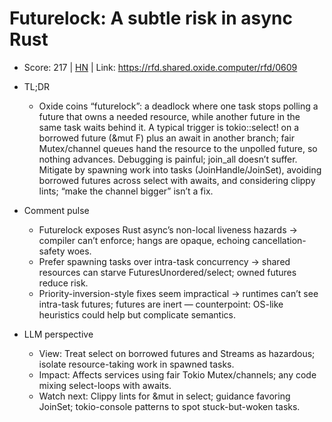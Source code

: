 # Futurelock: A subtle risk in async Rust

- Score: 217 | [HN](https://news.ycombinator.com/item?id=45774086) | Link: https://rfd.shared.oxide.computer/rfd/0609

- TL;DR
  - Oxide coins “futurelock”: a deadlock where one task stops polling a future that owns a needed resource, while another future in the same task waits behind it. A typical trigger is tokio::select! on a borrowed future (&mut F) plus an await in another branch; fair Mutex/channel queues hand the resource to the unpolled future, so nothing advances. Debugging is painful; join_all doesn’t suffer. Mitigate by spawning work into tasks (JoinHandle/JoinSet), avoiding borrowed futures across select with awaits, and considering clippy lints; “make the channel bigger” isn’t a fix.

- Comment pulse
  - Futurelock exposes Rust async’s non-local liveness hazards → compiler can’t enforce; hangs are opaque, echoing cancellation-safety woes.
  - Prefer spawning tasks over intra-task concurrency → shared resources can starve FuturesUnordered/select; owned futures reduce risk.
  - Priority-inversion-style fixes seem impractical → runtimes can’t see intra-task futures; futures are inert — counterpoint: OS-like heuristics could help but complicate semantics.

- LLM perspective
  - View: Treat select on borrowed futures and Streams as hazardous; isolate resource-taking work in spawned tasks.
  - Impact: Affects services using fair Tokio Mutex/channels; any code mixing select-loops with awaits.
  - Watch next: Clippy lints for &mut in select; guidance favoring JoinSet; tokio-console patterns to spot stuck-but-woken tasks.
